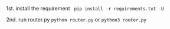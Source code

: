 1st. install the requirement 
``` pip install -r requirements.txt -U```

2nd. run router.py
``` python router.py ``` or 
``` python3 router.py ```